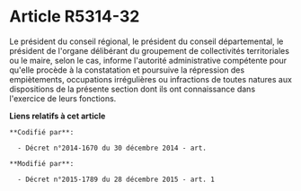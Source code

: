 # Article R5314-32

Le président du conseil régional, le président du conseil départemental, le président de l'organe délibérant du groupement de
collectivités territoriales ou le maire, selon le cas, informe l'autorité administrative compétente pour qu'elle procède à la
constatation et poursuive la répression des empiètements, occupations irrégulières ou infractions de toutes natures aux
dispositions de la présente section dont ils ont connaissance dans l'exercice de leurs fonctions.

**Liens relatifs à cet article**

	**Codifié par**:

	  - Décret n°2014-1670 du 30 décembre 2014 - art.

	**Modifié par**:

	  - Décret n°2015-1789 du 28 décembre 2015 - art. 1
